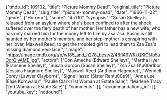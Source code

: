 {"tmdb_id": 109102, "title": "Picture Mommy Dead", "original_title": "Picture Mommy Dead", "slug_title": "picture-mommy-dead", "date": "1966-11-02", "genre": ["Horreur"], "score": "4.7/10", "synopsis": "Susan Shelley is released from an asylum where she's been confined to after the shock suffered over the fiery death of her mother. Her father has a new wife, who has only married him for the money left to him by Zsa Zsa. Susan is still haunted by her mother's memory, and her step-mother is conspiring with her lover, Maxwell Reed, to get the troubled girl to lead them to Zsa Zsa's missing diamond necklace.", "image": "https://image.tmdb.org/t/p/w185_and_h278_bestv2/46fi49WRkQKlOIJb5uQdrQiyAME.jpg", "actors": ["Don Ameche (Edward Shelley)", "Martha Hyer (Francene Shelley)", "Susan Gordon (Susan Shelley)", "Zsa Zsa G\u00e1bor (Jessica Flagmore Shelley)", "Maxwell Reed (Anthony Flagmore)", "Wendell Corey (Lawyer Clayborn)", "Signe Hasso (Sister Ren\u00e9)", "Anna Lee (Elsie Kornwald)", "Paulle Clark (1st Woman at Estate Sale)", "Marlene Tracy (2nd Woman at Estate Sale)"], "comments": [], "recommandations_id": [], "youtube_key": "notfound"}